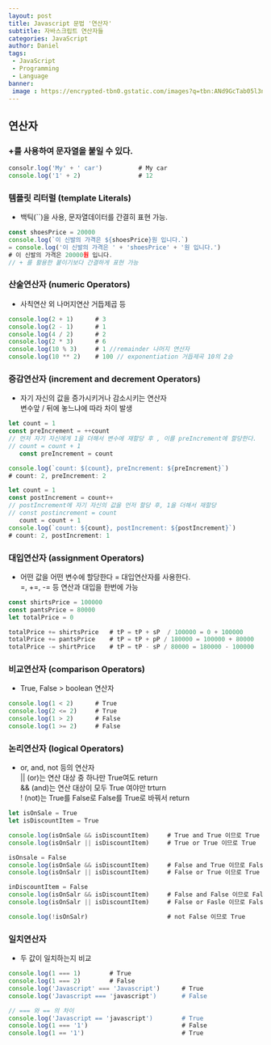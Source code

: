 ```yaml
---
layout: post
title: Javascript 문법 '연산자'
subtitle: 자바스크립트 연산자들
categories: JavaScript
author: Daniel
tags:
 - JavaScript
 - Programming
 - Language
banner:
 image : https://encrypted-tbn0.gstatic.com/images?q=tbn:ANd9GcTab05l3ndGtZqyqxgTeOkmB7g2eDGyYrQp60gRu108tIEXOLQTl8tf9Jpx90UiNJEIv1Q&usqp=CAU
---
```


## 연산자

### +를 사용하여 문자열을 붙일 수 있다.

```javascript
consolr.log('My' + ' car')			# My car
console.log('1' + 2)				# 12
```

### 템플릿 리터럴 (template Literals)

-   백틱(``)을 사용, 문자열데이터를 간결히 표현 가능.

```javascript
const shoesPrice = 20000
console.log(`이 신발의 가격은 ${shoesPrice}원 입니다.`)
= console.log('이 신발의 가격은 ' + 'shoesPrice' + '원 입니다.')
# 이 신발의 가격은 20000원 입니다.
// + 를 활용한 붙이기보다 간결하게 표현 가능
```

### 산술연산자 (numeric Operators)

-   사칙연산 외 나머지연산 거듭제곱 등

```javascript
console.log(2 + 1)		# 3
console.log(2 - 1)		# 1
console.log(4 / 2)		# 2
console.log(2 * 3)		# 6
console.log(10 % 3)		# 1 //remainder 나머지 연산자
console.log(10 ** 2)	# 100 // exponentiation 거듭제곡 10의 2승
```

### 증감연산자 (increment and decrement Operators)

-   자기 자신의 값을 증가시키거나 감소시키는 연산자  
    변수앞 / 뒤에 놓느냐에 따라 차이 발생

```javascript
let count = 1
const preIncrement = ++count
// 먼저 자기 자신에게 1을 더해서 변수에 재할당 후 , 이를 preIncrement에 할당한다.
// count = count + 1
   const preIncrement = count

console.log(`count: $(count}, preIncrement: ${preIncrement}`)
# count: 2, preIncrement: 2
```

```javascript
let count = 1
const postIncrement = count++
// postIncrement에 자기 자신의 값을 먼저 할당 후, 1을 더해서 재할당
// const postincrement = count
   count = count + 1
console.log(`count: ${count}, postIncrement: ${postIncrement}`)
# count: 2, postIncrement: 1
```

### 대입연산자 (assignment Operators)

-   어떤 값을 어떤 변수에 할당한다 = 대입연산자를 사용한다.  
    =, +=, -= 등 연산과 대입을 한번에 가능

```javascript
const shirtsPrice = 100000
const pantsPrice = 80000
let totalPrice = 0

totalPrice += shirtsPrice 	# tP = tP + sP  / 100000 = 0 + 100000 
totalPrice += pantsPrice	# tP = tP + pP / 180000 = 100000 + 80000
totalPrice -= shirtPrice	# tP = tP - sP / 80000 = 180000 - 100000
```

### 비교연산자 (comparison Operators)

-   True, False > boolean 연산자

```javascript
console.log(1 < 2)		# True
console.log(2 <= 2)		# True
console.log(1 > 2)		# False
console.log(1 >= 2)		# False
```

### 논리연산자 (logical Operators)

-   or, and, not 등의 연산자  
    || (or)는 연산 대상 중 하나만 True여도 return  
    && (and)는 연산 대상이 모두 True 여야만 trturn  
    ! (not)는 True를 False로 False를 True로 바꿔서 return

```javascript
let isOnSale = True
let isDiscountItem = True

console.log(isOnSale && isDiscountItem)		# True and True 이므로 True
console.log(isOnSalr || isDiscountItem)		# True or True 이므로 True

isOnsale = False
console.log(isOnSale && isDiscountItem)		# False and True 이므로 False
console.log(isOnSalr || isDiscountItem)		# False or True 이므로 True

inDiscountItem = False
console.log(isOnSalr && isDiscountItem)		# False and False 이므로 False
console.log(isOnSalr || isDiscountItem)		# False or Fasle 이므로 False

console.log(!isOnSalr)						# not False 이므로 True
```

### 일치연산자

-   두 값이 일치하는지 비교

```javascript
console.log(1 === 1)		# True
console.log(1 === 2)		# False
console.log('Javascript' === 'Javascript')		# True
console.log('Javascript === 'javascript')		# False

// === 와 == 의 차이
console.log('Javascript == 'javascript')		# True
console.log(1 === '1') 							# False
console.log(1 == '1')							# True
```